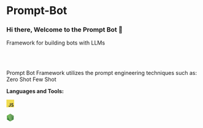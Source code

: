 # Prompt-Bot
### Hi there, Welcome to the Prompt Bot 👋

Framework for building bots with LLMs 

<br />
<br />

Prompt Bot Framework utilizes the prompt engineering techniques such as: 
Zero Shot
Few Shot


**Languages and Tools:**  

<code><img height="20" src="https://raw.githubusercontent.com/github/explore/80688e429a7d4ef2fca1e82350fe8e3517d3494d/topics/javascript/javascript.png"></code>



<code><img height="20" src="https://raw.githubusercontent.com/github/explore/80688e429a7d4ef2fca1e82350fe8e3517d3494d/topics/nodejs/nodejs.png"></code>    

